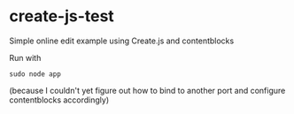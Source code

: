 create-js-test
==============

Simple online edit example using Create.js and contentblocks

Run with
    
    sudo node app

(because I couldn't yet figure out how to bind to another port and configure contentblocks accordingly)

